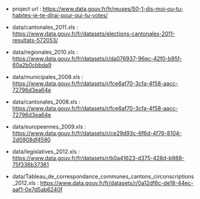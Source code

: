 * project url : https://www.data.gouv.fr/fr/reuses/50-1-dis-moi-ou-tu-habites-je-te-dirai-pour-qui-tu-votes/

* data/cantonales_2011.xls :
  https://www.data.gouv.fr/fr/datasets/elections-cantonales-2011-resultats-572053/

* data/regionales_2010.xls :
  https://www.data.gouv.fr/fr/datasets/r/da076937-96ec-42f0-b95f-60a2b0cbbda9

* data/municipales_2008.xls :
  https://www.data.gouv.fr/fr/datasets/r/fce6af70-3cfa-4f58-aacc-72796d3ea64e

* data/cantonales_2008.xls :
  https://www.data.gouv.fr/fr/datasets/r/fce6af70-3cfa-4f58-aacc-72796d3ea64e

* data/europeennes_2009.xls :
  https://www.data.gouv.fr/fr/datasets/r/ce29d93c-6f6d-4f76-8104-2d0908df4590

* data/legislatives_2012.xls :
 https://www.data.gouv.fr/fr/datasets/r/b0a41623-d375-428d-b988-75f336b37361

* data/Tableau_de_correspondance_communes_cantons_circonscriptions_2012.xls :
  https://www.data.gouv.fr/fr/datasets/r/0a12df6c-de18-44ec-aaf1-0e7d5ab6240f
